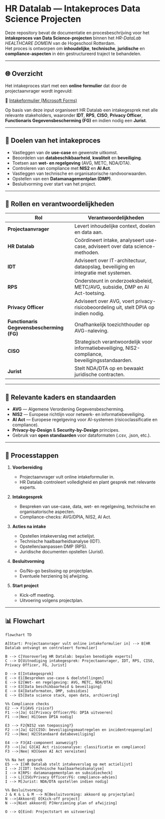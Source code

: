 # HR Datalab — Intakeproces Data Science Projecten  
  
Deze repository bevat de documentatie en procesbeschrijving voor het **intakeproces van Data Science-projecten** binnen het *HR-DataLab HEALTHCARE DOMEIN* van de Hogeschool Rotterdam.    
Het proces is ontworpen om **inhoudelijke**, **technische**, **juridische** en **compliance-aspecten** in één gestructureerd traject te behandelen.  
  
---  
  
## 🌐 Overzicht  
  
Het intakeproces start met een **online formulier** dat door de projectaanvrager wordt ingevuld:  
  
🔗 [Intakeformulier (Microsoft Forms)](https://forms.office.com/Pages/DesignPageV2.aspx?subpage=design&FormId=zrpvyrp8U02GgaBihPf_Ro_UBdB0scVKmjPnS1OYmFhUMDc5WTNFOVI3RzU1NDVBWDJRVUhFTVJJTC4u)  
  
Op basis van deze input organiseert HR Datalab een intakegesprek met alle relevante stakeholders, waaronder **IDT**, **RPS**, **CISO**, **Privacy Officer**, **Functionaris Gegevensbescherming (FG)** en indien nodig een **Jurist**.  
  
---  
  
## 🧩 Doelen van het intakeproces  
  
- Vastleggen van de **use-case** en gewenste uitkomst.  
- Beoordelen van **databeschikbaarheid**, **kwaliteit** en **beveiliging**.  
- Toetsen aan **wet- en regelgeving** (AVG, METC, NDA/DTA).  
- Controleren van compliance met **NIS2** en **AI Act**.  
- Vastleggen van technische en organisatorische randvoorwaarden.  
- Opstellen van een **Datamanagementplan (DMP)**.  
- Besluitvorming over start van het project.  
  
---  
  
## 👥 Rollen en verantwoordelijkheden  
  
| Rol | Verantwoordelijkheden |  
| --- | --- |  
| **Projectaanvrager** | Levert inhoudelijke context, doelen en data aan. |  
| **HR Datalab** | Coördineert intake, analyseert use-case, adviseert over data science-methoden. |  
| **IDT** | Adviseert over IT-architectuur, dataopslag, beveiliging en integratie met systemen. |  
| **RPS** | Ondersteunt in onderzoeksbeleid, METC/AVG, subsidie, DMP en AI Act-toetsing. |  
| **Privacy Officer** | Adviseert over AVG, voert privacy-risicobeoordeling uit, stelt DPIA op indien nodig. |  
| **Functionaris Gegevensbescherming (FG)** | Onafhankelijk toezichthouder op AVG-naleving. |  
| **CISO** | Strategisch verantwoordelijk voor informatiebeveiliging, NIS2-compliance, beveiligingsstandaarden. |  
| **Jurist** | Stelt NDA/DTA op en bewaakt juridische contracten. |  
  
---  
  
## 📜 Relevante kaders en standaarden  
  
- **AVG** — Algemene Verordening Gegevensbescherming.  
- **NIS2** — Europese richtlijn voor netwerk- en informatiebeveiliging.  
- **AI Act** — Europese regelgeving voor AI-systemen (risicoclassificatie en compliance).  
- **Privacy-by-Design** & **Security-by-Design** principes.  
- Gebruik van **open standaarden** voor dataformaten (.csv, .json, etc.).  
  
---  
  
## 🔄 Processtappen  
  
1. **Voorbereiding**    
   - Projectaanvrager vult online intakeformulier in.  
   - HR Datalab controleert volledigheid en plant gesprek met relevante experts.  
  
2. **Intakegesprek**    
   - Bespreken van use-case, data, wet- en regelgeving, technische en organisatorische aspecten.  
   - Compliance-checks: AVG/DPIA, NIS2, AI Act.  
  
3. **Acties na intake**    
   - Opstellen intakeverslag met actielijst.  
   - Technische haalbaarheidsanalyse (IDT).  
   - Opstellen/aanpassen DMP (RPS).  
   - Juridische documenten opstellen (Jurist).  
  
4. **Besluitvorming**    
   - Go/No-go beslissing op projectplan.  
   - Eventuele herziening bij afwijzing.  
  
5. **Start project**    
   - Kick-off meeting.  
   - Uitvoering volgens projectplan.  
  
---  
  
## 📊 Flowchart  
  
```mermaid  
flowchart TD  
  
A[Start: Projectaanvrager vult online intakeformulier in] --> B[HR Datalab ontvangt en controleert formulier]  
  
B --> C[Vooroverleg HR Datalab: bepalen benodigde experts]  
C --> D[Uitnodiging intakegesprek: Projectaanvrager, IDT, RPS, CISO, Privacy Officer, FG, Jurist]  
  
D --> E[Intakegesprek]  
E --> E1[Bespreken use-case & doelstellingen]  
E --> E2[Wet- en regelgeving: AVG, METC, NDA/DTA]  
E --> E3[Data beschikbaarheid & beveiliging]  
E --> E4[Dataformaten, DMP, subsidies]  
E --> E5[Data science stack, open data, archivering]  
  
%% Compliance checks  
E2 --> F1{AVG risico?}  
F1 -->|Ja| G1[Privacy Officer/FG: DPIA uitvoeren]  
F1 -->|Nee| H1[Geen DPIA nodig]  
  
E3 --> F2{NIS2 van toepassing?}  
F2 -->|Ja| G2[CISO: beveiligingsmaatregelen en incidentresponsplan]  
F2 -->|Nee| H2[Standaard databeveiliging]  
  
E4 --> F3{AI-component aanwezig?}  
F3 -->|Ja| G3[AI Act risicoanalyse: classificatie en compliance]  
F3 -->|Nee| H3[Geen AI Act vereisten]  
  
%% Na het gesprek  
E5 --> I[HR Datalab stelt intakeverslag op met actielijst]  
I --> J[IDT: technische haalbaarheidsanalyse]  
I --> K[RPS: datamanagementplan en subsidiecheck]  
I --> L[CISO/Privacy Officer/FG: compliance-advies]  
I --> M[Jurist: NDA/DTA opstellen indien nodig]  
  
%% Besluitvorming  
J & K & L & M --> N[Besluitvorming: akkoord op projectplan]  
N -->|Akkoord| O[Kick-off project]  
N -->|Niet akkoord| P[Herziening plan of afwijzing]  
  
O --> Q[Eind: Projectstart en uitvoering]  